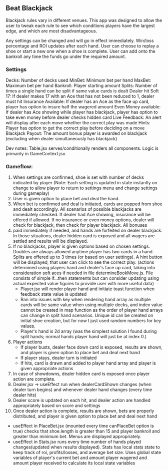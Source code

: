 ## Beat Blackjack

Blackjack rules vary in different venues. This app was designed to allow the user to tweak each rule to see which 
conditions players have the largest edge, and which are most disadvantageous. 

Any settings can be changed and will go in effect immediately.
Win/loss percentage and ROI updates after each hand.
User can choose to replay a shoe or start a new one when a shoe is complete.
User can add onto the bankroll any time the funds go under the required amount.

### Settings
Decks: Number of decks used
MinBet: Minimum bet per hand
MaxBet: Maximum bet per hand
Bankroll: Player starting amount
Splits: Number of times a single hand can be split if same value cards is dealt
Dealer hit Soft 17: If dealer makes 17 with an Ace that has not been reduced to 1, dealer must hit
Insurance Available: If dealer has an Ace as the face up card, player has option to insure half the wagered amount
Even Money available: If dealer has Ace showing while player has blackjack, player has option to take even money 
before dealer checks hidden card
Live Feedback: An alert will display after each move whether the correct play was made
Hints: Player has option to get the correct play before deciding on a move
Blackjack Payout: The amount bonus player is awarded on blackjack (excluding when dealer simultaneously has blackjack)

Dev notes: 
Table.jsx serves/conditionally renders all components.
Logic is primarily in GameContext.jsx.
### Gameflow:
1. When settings are confirmed, shoe is set with number of decks indicated by player (Note: Each setting is updated in 
   state instantly on change to allow player to return to settings menu and change settings during gameplay)
2. User is given option to place bet and deal the hand.
3. When bet is confirmed and deal is initiated, cards are popped from shoe and dealt accordingly. All scenarios of 
   possible blackjacks are immediately checked. If dealer had Ace showing, insurance will be offered if allowed. If 
   no insurance or even money options, dealer will check for blackjack, then check for player blackjack. All bonuses 
4. paid immediately if needed, and hands are forfeited on dealer blackjack. In those situations, dealer hidden card 
   is exposed and all wagers are settled and results will be displayed.
5. If no blackjacks, player is given options based on chosen settings. Doubles are always allowed anytime player has 
   two cards in a hand. Splits are offered up to 3 times (or based on user settings). A hint button will be 
   displayed, that user can click to see the correct play. (actions determined using players hand and dealer's 
   face up card, taking into consideration soft aces if needed in file determineBookMove.js. File consists of simple 
   if...then statements but can consider updating using actual expected value figures to provide user with more 
   useful data)
   * Player.jsx will render player hand and initiate toast function when feedback state value is updated
   * Ran into issues with key when rendering hand array as multiple cards will be same value when using multiple 
     decks, and index value cannot be created in map function as the order of player hand arrays can change in split 
     hand scenarios. Unique id can be created on initial shoe creation, but for now I just used random numbers for 
     key values.
   * Player's hand is 2d array (was the simplest solution I found during split hands; normal hands player hand will 
     just be at index 0.)
6. Player actions
   * If player busts, dealer face down card is exposed, results are shown, and player is given option to place bet and 
   deal next hand
   * If player stays, dealer turn is initiated
   * If hits, card is drawn and added to player hand array and player is given appropriate actions
7. In case of showdowns, dealer hidden card is exposed once player action are complete.
8. Dealer.jsx -> useEffect run when dealerCardShown changes (when dealer turn begins) and whenever dealer hand 
   changes (every time dealer hits)
9. Dealer score is updated on each hit, and dealer action are handled appropriately based on score and settings
10. Once dealer action is complete, results are shown, bets are properly distributed, and player is given option to 
    place bet and deal next hand

* useEffect in PlaceBet.jsx (mounted every time canPlaceBet option is true) checks that shoe.length is greater than 15 and player bankroll and greater than minimum bet. Menus are displayed appropriately.
* useEffect in Stats.jsx runs every time number of hands played changes(updated when results displayed).
  Stats has local stats state to keep track of roi, profits/losses, and average bet size. Uses global state variables of player's current bet and amount player wagered and amount player received to calculate its local state variables 